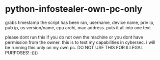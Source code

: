 # python-infostealer-own-pc-only
grabs timestamp the script has been ran, username, device name, priv ip, pub ip, os version/name, cpu archi, mac address. puts it all into one text

please dont run this if you do not own the machine or you dont have permission from the owner. this is to test my capabilities in cybersec. i will be running this only on my own pc. DO NOT USE THIS FOR ILLEGAL PURPOSES! :))))
